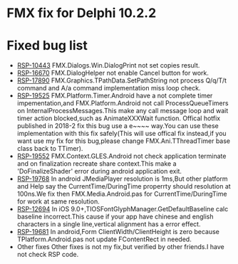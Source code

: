# FMX fix for Delphi 10.2.2

Fixed bug list
==============
* [RSP-10443](https://quality.embarcadero.com/browse/RSP-10443)
  FMX.Dialogs.Win.DialogPrint not set copies result.
* [RSP-16670](https://quality.embarcadero.com/browse/RSP-16670)
  FMX.DialogHelper not enable Cancel button for work.
* [RSP-17890](https://quality.embarcadero.com/browse/RSP-17890)
  FMX.Graphics.TPathData.SetPathString not process Q/q/T/t command and A/a command implementation miss loop check.
* [RSP-19525](https://quality.embarcadero.com/browse/RSP-19525)
  FMX.Platform.Timer.Android have a not complete timer impementation,and FMX.Platform.Android not call ProcessQueueTimers on InternalProcessMessages.This make any call message loop and wait timer action blocked,such as AnimateXXXWait function.
  Offical hotfix published in 2018-2 fix this bug use a e~~~~ way.You can use these implementation with this fix safely(This will use offical fix instead,if you want use my fix for this bug,please change FMX.Ani.TThreadTimer base class back to TTimer).
* [RSP-19552](https://quality.embarcadero.com/browse/RSP-19552)
  FMX.Context.GLES.Android not check application terminate and on finalization recreate share context.This make a 'DoFinalizeShader' error during android application exit.
* [RSP-19768](https://quality.embarcadero.com/browse/RSP-19552)
  In android JMediaPlayer resolution is 1ms,But other platform and Help say the CurrentTime/DuringTime properrty should resolution at 100ns.We fix then FMX.Media.Android.pas for CurrentTime/DuringTime for work at same resolution.
* [RSP-12694](https://quality.embarcadero.com/browse/RSP-12694)
  In iOS 9.0+,TIOSFontGlyphManager.GetDefaultBaseline calc baseline incorrect.This cause if your app have chinese and english characters in a single line,vertical alignment has a error effect.
* [RSP-19681](https://quality.embarcadero.com/browse/RSP-12694)
  In android,Form ClientWidth/ClientHeight is zero because TPlatform.Android.pas not update FContentRect in needed.
* Other fixes
  Other fixes is not my fix,but verified by other friends.I have not check RSP code. 